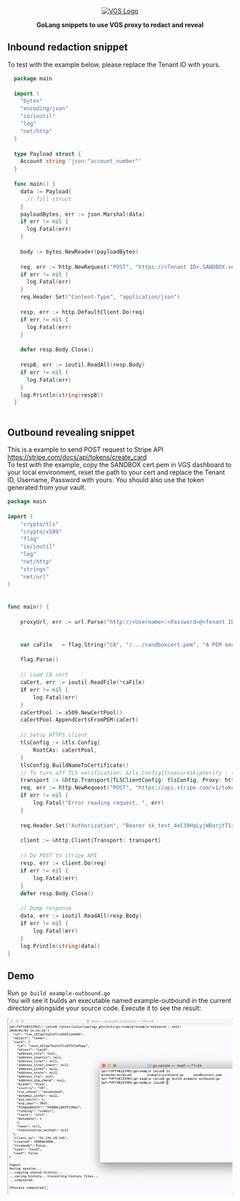 <p align="center"><a href="https://www.verygoodsecurity.com/"><img src="https://avatars0.githubusercontent.com/u/17788525" width="128" alt="VGS Logo"></a></p>
<p align="center"><b>GoLang snippets to use VGS proxy to redact and reveal</b></p>

## Inbound redaction snippet
To test with the example below, please replace the Tenant ID with yours.
```go
  package main

  import (
    "bytes"
    "encoding/json"
    "io/ioutil"
    "log"
    "net/http"
  )

  type Payload struct {
    Account string 'json:"account_number"'
  }

  func main() {
    data := Payload{
      // fill struct
    }
    payloadBytes, err := json.Marshal(data)
    if err != nil {
      log.Fatal(err)
    }

    body := bytes.NewReader(payloadBytes)

    req, err := http.NewRequest("POST", "https://<Tenant ID>.SANDBOX.verygoodproxy.com/post", body)
    if err != nil {
      log.Fatal(err)
    }
    req.Header.Set("Content-Type", "application/json")

    resp, err := http.DefaultClient.Do(req)
    if err != nil {
      log.Fatal(err)
    }

    defer resp.Body.Close()

    respB, err := ioutil.ReadAll(resp.Body)
    if err != nil {
      log.Fatal(err)
    }
    log.Println(string(respB))
  }
  
```

## Outbound revealing snippet
This is a example to send POST request to Stripe API  https://stripe.com/docs/api/tokens/create_card  
To test with the example, copy the SANDBOX cert.pem in VGS dashboard to your local environment, reset the path to your cert and replace the Tenant ID, Username, Password with yours. You should also use the token generated from your vault.
```go
package main

import (
    "crypto/tls"
    "crypto/x509"
    "flag"
    "io/ioutil"
    "log"
    "net/http"
    "strings"
    "net/url"
)


func main() {

    proxyUrl, err := url.Parse("http://<Username>:<Password>@<Tenant ID>.SANDBOX.verygoodproxy.com:8080")


	var caFile   = flag.String("CA", "/.../sandboxcert.pem", "A PEM eoncoded CA's certificate file.")

	flag.Parse()

    // Load CA cert
    caCert, err := ioutil.ReadFile(*caFile)
    if err != nil {
        log.Fatal(err)
    }
    caCertPool := x509.NewCertPool()
    caCertPool.AppendCertsFromPEM(caCert)

    // Setup HTTPS client
    tlsConfig := &tls.Config{
        RootCAs: caCertPool,
    }
    tlsConfig.BuildNameToCertificate()
    // To turn off TLS verification: &tls.Config{InsecureSkipVerify : true}
    transport := &http.Transport{TLSClientConfig: tlsConfig, Proxy: http.ProxyURL(proxyUrl), }
    req, err := http.NewRequest("POST", "https://api.stripe.com/v1/tokens", strings.NewReader("card[number]=tok_sandbox_2ssJThVetq4Tjn6QhViKaw&card[cvc]=tok_sandbox_5Uddqh8pY1sCuYbpqtU7xw&card[exp_month]=04&card[exp_year]=2021"))
    if err != nil {
		log.Fatal("Error reading request. ", err)
	}

	req.Header.Set("Authorization", "Bearer sk_test_4eC39HqLyjWDarjtT1zdp7dc")

    client := &http.Client{Transport: transport}

    // Do POST to stripe API
    resp, err := client.Do(req)
    if err != nil {
        log.Fatal(err)
    }
    defer resp.Body.Close()

    // Dump response
    data, err := ioutil.ReadAll(resp.Body)
    if err != nil {
        log.Fatal(err)
    }
    log.Println(string(data))
}
```

## Demo

Run `go build example-outbound.go`  
You will see it builds an executable named example-outbound in the current directory alongside your source code. Execute it to see the result: 

![go-demo](go-demo.png "go-demo")